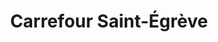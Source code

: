 ---
title: "Carrefour Saint-Égrève"
url: /saint-egreve/carrefour-saint-egreve/
shop: supermarché
---